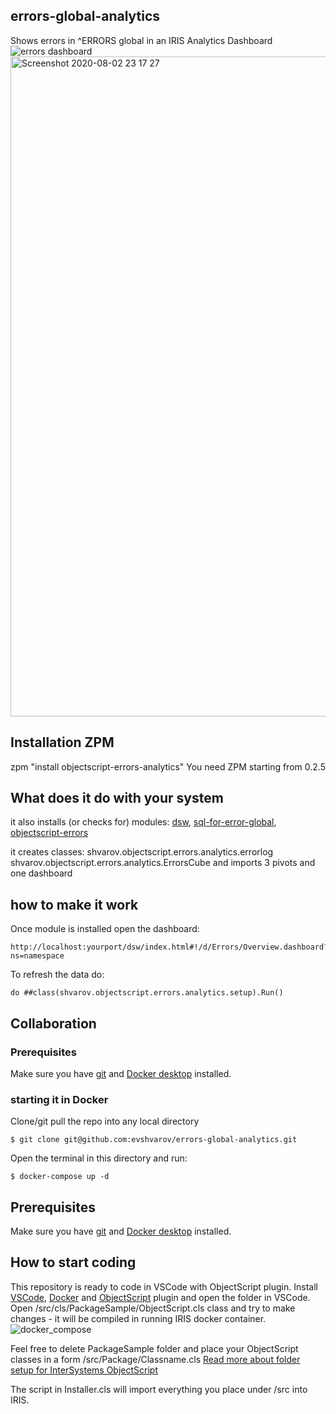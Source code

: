 ## errors-global-analytics
Shows errors in ^ERRORS global in an IRIS Analytics Dashboard
![errors dashboard](https://user-images.githubusercontent.com/2781759/89131782-051dec80-d518-11ea-8b30-8e0acc5235e9.png "Errors dashboard")
<img width="1056" alt="Screenshot 2020-08-02 23 17 27" src="https://user-images.githubusercontent.com/2781759/89131792-094a0a00-d518-11ea-9b96-2417e6fc8e16.png">

## Installation ZPM

zpm "install objectscript-errors-analytics"
You need ZPM starting from 0.2.5

## What does it do with your system

it also installs (or checks for) modules: [dsw](https://openexchange.intersystems.com/package/DeepSeeWeb), [sql-for-error-global](https://openexchange.intersystems.com/package/SQL-for--%5EERRORS-Global-1), [objectscript-errors](https://openexchange.intersystems.com/package/objectscript-errors)

it creates classes:
shvarov.objectscript.errors.analytics.errorlog
shvarov.objectscript.errors.analytics.ErrorsCube
and imports 3 pivots and one dashboard

## how to make it work

Once module is installed open the dashboard:
```
http://localhost:yourport/dsw/index.html#!/d/Errors/Overview.dashboard?ns=namespace
```

To refresh the data do:
```
do ##class(shvarov.objectscript.errors.analytics.setup).Run()
```


## Collaboration

### Prerequisites
Make sure you have [git](https://git-scm.com/book/en/v2/Getting-Started-Installing-Git) and [Docker desktop](https://www.docker.com/products/docker-desktop) installed.


### starting it in Docker

Clone/git pull the repo into any local directory

```
$ git clone git@github.com:evshvarov/errors-global-analytics.git
```

Open the terminal in this directory and run:

```
$ docker-compose up -d
```

## Prerequisites
Make sure you have [git](https://git-scm.com/book/en/v2/Getting-Started-Installing-Git) and [Docker desktop](https://www.docker.com/products/docker-desktop) installed.


## How to start coding
This repository is ready to code in VSCode with ObjectScript plugin.
Install [VSCode](https://code.visualstudio.com/), [Docker](https://marketplace.visualstudio.com/items?itemName=ms-azuretools.vscode-docker) and [ObjectScript](https://marketplace.visualstudio.com/items?itemName=daimor.vscode-objectscript) plugin and open the folder in VSCode.
Open /src/cls/PackageSample/ObjectScript.cls class and try to make changes - it will be compiled in running IRIS docker container.
![docker_compose](https://user-images.githubusercontent.com/2781759/87149599-3c063700-c2b9-11ea-9250-9b5d42ec4932.gif)

Feel free to delete PackageSample folder and place your ObjectScript classes in a form
/src/Package/Classname.cls
[Read more about folder setup for InterSystems ObjectScript](https://community.intersystems.com/post/simplified-objectscript-source-folder-structure-package-manager)

The script in Installer.cls will import everything you place under /src into IRIS.


